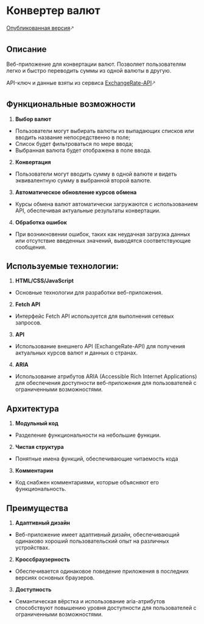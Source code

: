 # Конвертер валют
[Опубликованная версия](https://eslichtne-currency-converter.netlify.app/)🡕
## Описание
Веб-приложение для конвертации валют. Позволяет пользователям легко и быстро переводить суммы из одной валюты в другую.

API-ключ и данные взяты из сервиса [ExchangeRate-API](https://app.exchangerate-api.com/dashboard)🡕
## Функциональные возможности
1. **Выбор валют**
- Пользователи могут выбирать валюты из выпадающих списков или вводить название непосредственно в поле;
- Список будет фильтроваться по мере ввода;
- Выбранная валюта будет отображена в поле ввода.
2. **Конвертация** 
- Пользователи могут вводить сумму в одной валюте и видеть эквивалентную сумму в выбранной второй валюте.
3. **Автоматическое обновление курсов обмена** 
- Курсы обмена валют автоматически загружаются с использованием API, обеспечивая актуальные результаты конвертации.
4. **Обработка ошибок** 
- При возникновении ошибок, таких как неудачная загрузка данных или отсутствие введенных значений, выводятся соответствующие сообщения.
## Используемые технологии:
1. **HTML/CSS/JavaScript** 
- Основные технологии для разработки веб-приложения.
2. **Fetch API** 
- Интерфейс Fetch API используется для выполнения сетевых запросов.
3. **API** 
- Использование внешнего API (ExchangeRate-API) для получения актуальных курсов валют и данных о странах.
4. **ARIA** 
- Использование атрибутов ARIA (Accessible Rich Internet Applications) для обеспечения доступности веб-приложения для пользователей с ограниченными возможностями.
## Архитектура
1. **Модульный код**
- Разделение функциональности на небольшие функции.
2. **Чистая структура**
- Понятные имена функций, обеспечивающие читаемость кода
3. **Комментарии**
- Код снабжен комментариями, которые объясняют его функциональность.
## Преимущества
1. **Адаптивный дизайн** 
- Веб-приложение имеет адаптивный дизайн, обеспечивающий одинаково хороший пользовательский опыт на различных устройствах.
2. **Кроссбраузерность** 
- Обеспечивается одинаковое поведение приложения в последних версиях основных браузеров.
3. **Доступность** 
- Семантическая вёрстка и использование aria-атрибутов способствуют повышению уровня доступности для пользователей с ограниченными возможностями.
